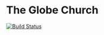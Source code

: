 # The Globe Church

[![Build Status](https://travis-ci.org/theglobechurch/tgc.svg?branch=master)](https://travis-ci.org/theglobechurch/tgc)
